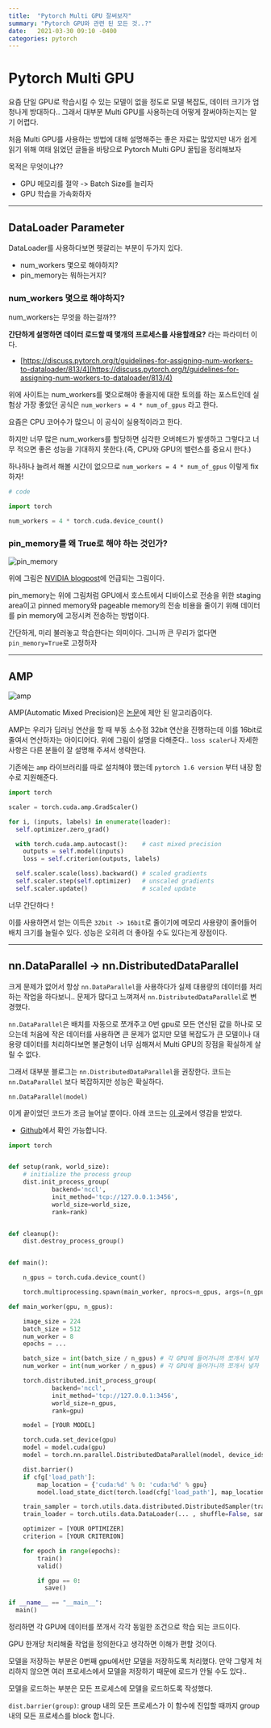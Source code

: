 ```yaml
---
title:  "Pytorch Multi GPU 잘써보자"
summary: "Pytorch GPU와 관련 된 모든 것..?"
date:   2021-03-30 09:10 -0400
categories: pytorch
---
```


# Pytorch Multi GPU

요즘 단일 GPU로 학습시킬 수 있는 모델이 없을 정도로 모델 복잡도, 데이터 크기가 엄청나게 방대하다.. 그래서 대부분 Multi GPU를 사용하는데 어떻게 잘써야하는지는 알기 어렵다.

처음 Multi GPU를 사용하는 방법에 대해 설명해주는 좋은 자료는 많았지만 내가 쉽게 읽기 위해 여태 읽었던 글들을 바탕으로 Pytorch Multi GPU 꿀팁을 정리해보자

목적은 무엇이냐??

- GPU 메모리를 절약 -> Batch Size를 늘리자
- GPU 학습을 가속화하자

---

## DataLoader Parameter

DataLoader를 사용하다보면 헷갈리는 부분이 두가지 있다.

- num_workers 몇으로 해야하지?
- pin_memory는 뭐하는거지?

### num_workers 몇으로 해야하지?

num_workers는 무엇을 하는걸까??

**간단하게 설명하면 데이터 로드할 때 몇개의 프로세스를 사용할래요?** 라는 파라미터 이다.

- [https://discuss.pytorch.org/t/guidelines-for-assigning-num-workers-to-dataloader/813/4](https://discuss.pytorch.org/t/guidelines-for-assigning-num-workers-to-dataloader/813/4)

위에 사이트는 num_workers를 몇으로해야 좋을지에 대한 토의를 하는 포스트인데 실험상 가장 좋았던 공식은 `num_workers = 4 * num_of_gpus` 라고 한다.

요즘은 CPU 코어수가 많으니 이 공식이 실용적이라고 한다.

하지만 너무 많은 num_workers를 할당하면 심각한 오버헤드가 발생하고 그렇다고 너무 적으면 좋은 성능을 기대하지 못한다.(즉, CPU와 GPU의 밸런스를 중요시 한다.)

하나하나 늘려서 해볼 시간이 없으므로 `num_workers = 4 * num_of_gpus` 이렇게 fix하자!

```python
# code

import torch

num_workers = 4 * torch.cuda.device_count()

```

### pin_memory를 왜 True로 해야 하는 것인가?



![pin_memory](/assets/img/post_img/gpus/pin.png)



위에 그림은 [NVIDIA blogpost](https://developer.nvidia.com/blog/how-optimize-data-transfers-cuda-cc/)에 언급되는 그림이다.

pin_memory는 위에 그림처럼 GPU에서 호스트에서 디바이스로 전송을 위한 staging area이고 pinned memory와 pageable memory의 전송 비용을 줄이기 위해 데이터를 pin memory에 고정시켜 전송하는 방법이다.

간단하게, 미리 불러놓고 학습한다는 의미이다. 그니까 큰 무리가 없다면 `pin_memory=True`로 고정하자

---

## AMP



![amp](/assets/img/post_img/gpus/amp.png)



AMP(Automatic Mixed Precision)은 [논문](https://arxiv.org/abs/1710.03740)에 제안 된 알고리즘이다.

AMP는 우리가 딥러닝 연산을 할 때 부동 소수점 32bit 연산을 진행하는데 이를 16bit로 줄여서 연산하자는 아이디어다. 위에 그림이 설명을 다해준다.. `loss scaler`나 자세한 사항은 다른 분들이 잘 설명해 주셔서 생략한다.

기존에는 `amp` 라이브러리를 따로 설치해야 했는데 `pytorch 1.6 version` 부터 내장 함수로 지원해준다.

```python
import torch

scaler = torch.cuda.amp.GradScaler()

for i, (inputs, labels) in enumerate(loader):
  self.optimizer.zero_grad()

  with torch.cuda.amp.autocast():    # cast mixed precision
    outputs = self.model(inputs)
    loss = self.criterion(outputs, labels)

  self.scaler.scale(loss).backward() # scaled gradients
  self.scaler.step(self.optimizer)   # unscaled gradients
  self.scaler.update()               # scaled update
```

너무 간단하다 !

이를 사용하면서 얻는 이득은 `32bit -> 16bit`로 줄이기에 메모리 사용량이 줄어들어 배치 크기를 늘릴수 있다. 성능은 오히려 더 좋아질 수도 있다는게 장점이다.

---

## nn.DataParallel -> nn.DistributedDataParallel

크게 문제가 없어서 항상 `nn.DataParallel`을 사용하다가 실제 대용량의 데이터를 처리하는 작업을 하다보니.. 문제가 많다고 느껴져서 `nn.DistributedDataParallel`로 변경했다.

`nn.DataParallel`은 배치를 자동으로 쪼개주고 0번 gpu로 모든 연산된 값을 하나로 모으는데 처음에 작은 데이터를 사용하면 큰 문제가 없지만 모델 복잡도가 큰 모델이나 대용량 데이터를 처리하다보면 불균형이 너무 심해져서 Multi GPU의 장점을 확실하게 살릴 수 없다.

그래서 대부분 블로그는 `nn.DistributedDataParallel`을 권장한다. 코드는 `nn.DataParallel` 보다 복잡하지만 성능은 확실하다.

```
nn.DataParallel(model)
```

이게 끝이었던 코드가 조금 늘어날 뿐이다. 아래 코드는 [이 곳](https://blog.si-analytics.ai/12)에서 영감을 받았다.

- [Github](https://github.com/jjeamin/pytorch_multi_gpu)에서 확인 가능합니다.

```python
import torch


def setup(rank, world_size):
    # initialize the process group
    dist.init_process_group(
            backend='nccl',
            init_method='tcp://127.0.0.1:3456',
            world_size=world_size,
            rank=rank)


def cleanup():
    dist.destroy_process_group()


def main():

    n_gpus = torch.cuda.device_count()

    torch.multiprocessing.spawn(main_worker, nprocs=n_gpus, args=(n_gpus, ))

def main_worker(gpu, n_gpus):

    image_size = 224
    batch_size = 512
    num_worker = 8
    epochs = ...

    batch_size = int(batch_size / n_gpus) # 각 GPU에 들어가니까 쪼개서 넣자
    num_worker = int(num_worker / n_gpus) # 각 GPU에 들어가니까 쪼개서 넣자

    torch.distributed.init_process_group(
            backend='nccl',
            init_method='tcp://127.0.0.1:3456',
            world_size=n_gpus,
            rank=gpu)

    model = [YOUR MODEL]

    torch.cuda.set_device(gpu)
    model = model.cuda(gpu)
    model = torch.nn.parallel.DistributedDataParallel(model, device_ids=[gpu])

    dist.barrier()
    if cfg['load_path']:
        map_location = {'cuda:%d' % 0: 'cuda:%d' % gpu}
        model.load_state_dict(torch.load(cfg['load_path'], map_location=map_location))

    train_sampler = torch.utils.data.distributed.DistributedSampler(train_datasets)
    train_loader = torch.utils.data.DataLoader(... , shuffle=False, sampler=train_sampler)

    optimizer = [YOUR OPTIMIZER]
    criterion = [YOUR CRITERION]

    for epoch in range(epochs):
        train()
        valid()

        if gpu == 0:
          save()

if __name__ == "__main__":
  main()

```

정리하면 각 GPU에 데이터를 쪼개서 각각 동일한 조건으로 학습 되는 코드이다.

GPU 한개당 처리해줄 작업을 정의한다고 생각하면 이해가 편할 것이다.

모델을 저장하는 부분은 0번째 gpu에서만 모델을 저장하도록 처리했다. 만약 그렇게 처리하지 않으면 여러 프로세스에서 모델을 저장하기 때문에 로드가 안될 수도 있다..

모델을 로드하는 부분은 모든 프로세스에 모델을 로드하도록 작성했다.

`dist.barrier(group)`: group 내의 모든 프로세스가 이 함수에 진입할 때까지 group 내의 모든 프로세스를 block 합니다.
